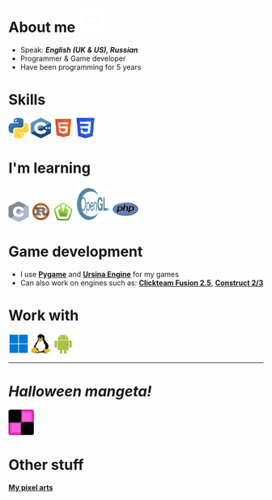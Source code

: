 # About me <img width="50" height="50" src="assets/koirdev_spin.gif">



- Speak: ***English (UK & US), Russian***
- Programmer & Game developer
- Have been programming for 5 years

 # Skills
<img width="40" height="40" src="assets/python.svg"></a>
<img width="40" height="40" src="assets/cpp.svg"></a>
<img width="40" height="40" src="assets/html5.svg"></a>
<img width="40" height="40" src="assets/css.svg"></a>

 # I'm learning
<img width="40" height="40" src="assets/c.svg"></a>
<img width="40" height="40" src="assets/rust.svg"></a>
<img width="40" height="40" src="assets/sfml.svg"></a>
<img width="70" height="70" src="assets/Opengl.svg"></a> 
<img width="50" height="50" src="assets/php.svg"></a>


# Game development

- I use [**Pygame**](https://pygame.org) and [**Ursina Engine**](https://www.ursinaengine.org/) for my games
- Can also work on engines such as: [**Clickteam Fusion 2.5**](https://www.clickteam.com/clickteam-fusion-2-5), [**Construct 2/3**](https://www.construct.net/en)  

# Work with
<img width="40" height="40" src="assets/windows.png"></a>
<img width="40" height="40" src="assets/linux-tux.png"></a>
<img width="40" height="40" src="assets/android.svg"></a>

---
# *Halloween mangeta!*
</p><img width="50" height="50" src="assets/mangeta.svg"></p>

# Other stuff

[**My pixel arts**](https://koirdev.su/pixelArts.html)








